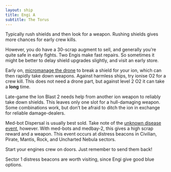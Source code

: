 ```yaml
---
layout: ship
title: Engi A
subtitle: The Torus
---
```

Typically rush shields and then look for a weapon. Rushing shields gives more chances for early crew kills.

However, you do have a 30-scrap augment to sell, and generally you’re quite safe in early fights. Two Engis make fast repairs. So sometimes it might be better to delay shield upgrades slightly, and visit an early store.

Early on, [micromanage the drone](https://www.youtube.com/watch?v=f3whJB13ZKk&t=397s) to break a shield for your ion, which can then rapidly take down weapons. Against harmless ships, try ionise O2 for a crew kill. This does not need a drone part, but against level 2 O2 it can take a **long** time.

Late-game the Ion Blast 2 needs help from another ion weapon to reliably take down shields. This leaves only one slot for a hull-damaging weapon. Some combinations work, but don’t be afraid to ditch the ion in exchange for reliable damage-dealers.

Med-bot Dispersal is usually best sold. Take note of the [unknown disease event](https://ftl.fandom.com/wiki/Unknown_Disease_on_Mining_Colony), however. With med-bots and medbay-2, this gives a high scrap reward and a weapon. This event occurs at distress beacons in Civilian, Pirate, Mantis, Rock, and Uncharted Nebula sectors.

Start your engines crew on doors. Just remember to send them back!

Sector 1 distress beacons are worth visiting, since Engi give good blue options.